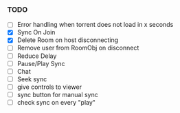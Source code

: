 ### TODO

- [ ] Error handling when torrent does not load in x seconds
- [x] Sync On Join
- [x] Delete Room on host disconnecting
- [ ] Remove user from RoomObj on disconnect
- [ ] Reduce Delay
- [ ] Pause/Play Sync
- [ ] Chat
- [ ] Seek sync
- [ ] give controls to viewer
- [ ] sync button for manual sync
- [ ] check sync on every "play"
